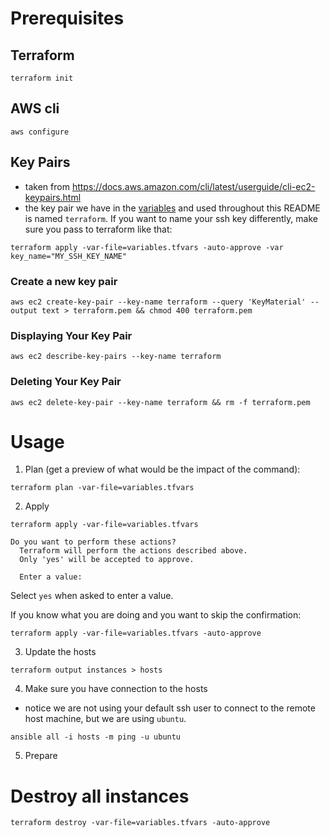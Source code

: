 # Prerequisites

## Terraform

```
terraform init
```

## AWS cli

```
aws configure
```

## Key Pairs

- taken from https://docs.aws.amazon.com/cli/latest/userguide/cli-ec2-keypairs.html
- the key pair we have in the [variables](./variables.tfvars) and used throughout this README is named `terraform`. If you want to name your ssh key differently, make sure you pass to terraform like that:

```
terraform apply -var-file=variables.tfvars -auto-approve -var key_name="MY_SSH_KEY_NAME"
```

### Create a new key pair

```
aws ec2 create-key-pair --key-name terraform --query 'KeyMaterial' --output text > terraform.pem && chmod 400 terraform.pem
```

### Displaying Your Key Pair

```
aws ec2 describe-key-pairs --key-name terraform
```

### Deleting Your Key Pair

```
aws ec2 delete-key-pair --key-name terraform && rm -f terraform.pem
```

# Usage

1. Plan (get a preview of what would be the impact of the command):

```
terraform plan -var-file=variables.tfvars
```

2. Apply

```
terraform apply -var-file=variables.tfvars

Do you want to perform these actions?
  Terraform will perform the actions described above.
  Only 'yes' will be accepted to approve.

  Enter a value:
```

Select `yes` when asked to enter a value.

If you know what you are doing and you want to skip the confirmation:

```
terraform apply -var-file=variables.tfvars -auto-approve
```


3. Update the hosts

```
terraform output instances > hosts
```

4. Make sure you have connection to the hosts

- notice we are not using your default ssh user to connect to the remote host machine, but we are using `ubuntu`.

```
ansible all -i hosts -m ping -u ubuntu
```

5. Prepare

# Destroy all instances

```
terraform destroy -var-file=variables.tfvars -auto-approve
```
